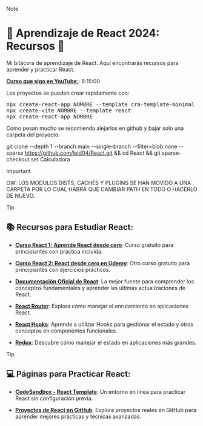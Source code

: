 > [!NOTE]
># 🌟 Aprendizaje de React 2024: Recursos 🚀
Mi bitácora de aprendizaje de React. Aquí encontrarás recursos para aprender y practicar React.

[**Curso que sigo en YouTube:**](https://www.youtube.com/watch?v=6Jfk8ic3KVk&list=WL&index=4&t=7926s): 6:15:00


Los proyectos se pueden crear rapidamente con:

<pre>
npx create-react-app NOMBRE --template cra-template-minimal<n>     ---> Sin nada pero con dependencias
npx create-vite NOMBRE --template react                         ---> Ligero (/index.html y npm install prop-types)
npx create-react-app NOMBRE                                     ---> Completo
</pre>

Como pesan mucho se recomienda alejarlos en github y bajar solo una carpeta del proyecto:

git clone --depth 1 --branch main --single-branch --filter=blob:none --sparse https://github.com/leid04/React.git && cd React && git sparse-checkout set Calculadora

> [!IMPORTANT]
>OW: LOS MODULOS DISTS, CACHES Y PLUGINS SE HAN MOVIDO A UNA CARPETA POR LO CUAL HABRÁ QUE CAMBIAR PATH EN TODO O HACERLO DE NUEVO.

> [!TIP]
>## 📚 Recursos para Estudiar React:

- [**Curso React 1: Aprende React desde cero**](https://www.youtube.com/watch?v=6Jfk8ic3KVk&list=WL&index=2&t=12623s): Curso gratuito para principiantes con práctica incluida.

- [**Curso React 2: React desde cero en Udemy**](https://www.udemy.com/course/react-js-para-principiantes-desde-cero-curso-gratuito/): Otro curso gratuito para principiantes con ejercicios prácticos.

- [**Documentación Oficial de React**](https://reactjs.org/): La mejor fuente para comprender los conceptos fundamentales y aprender las últimas actualizaciones de React.

- [**React Router**](https://reactrouter.com/): Explora cómo manejar el enrutamiento en aplicaciones React.

- [**React Hooks**](https://reactjs.org/docs/hooks-intro.html): Aprende a utilizar Hooks para gestionar el estado y otros conceptos en componentes funcionales.

- [**Redux**](https://redux.js.org/): Descubre cómo manejar el estado en aplicaciones más grandes.

> [!TIP]
>## 💻 Páginas para Practicar React:

- [**CodeSandbox - React Template**](https://codesandbox.io/s/new): Un entorno en línea para practicar React sin configuración previa.

- [**Proyectos de React en GitHub**](https://github.com/topics/react): Explora proyectos reales en GitHub para aprender mejores prácticas y técnicas avanzadas.
